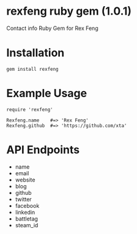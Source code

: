 # rexfeng ruby gem (1.0.1)

Contact info Ruby Gem for Rex Feng

# Installation
    gem install rexfeng

# Example Usage
    require 'rexfeng'

    Rexfeng.name    #=> 'Rex Feng'
    Rexfeng.github  #=> 'https://github.com/xta'

# API Endpoints

  * name
  * email
  * website
  * blog
  * github
  * twitter
  * facebook
  * linkedin
  * battletag
  * steam_id
